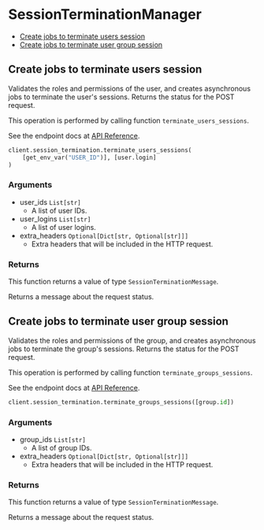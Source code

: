 # SessionTerminationManager

- [Create jobs to terminate users session](#create-jobs-to-terminate-users-session)
- [Create jobs to terminate user group session](#create-jobs-to-terminate-user-group-session)

## Create jobs to terminate users session

Validates the roles and permissions of the user,
and creates asynchronous jobs
to terminate the user's sessions.
Returns the status for the POST request.

This operation is performed by calling function `terminate_users_sessions`.

See the endpoint docs at
[API Reference](https://developer.box.com/reference/post-users-terminate-sessions/).

<!-- sample post_users_terminate_sessions -->

```python
client.session_termination.terminate_users_sessions(
    [get_env_var("USER_ID")], [user.login]
)
```

### Arguments

- user_ids `List[str]`
  - A list of user IDs.
- user_logins `List[str]`
  - A list of user logins.
- extra_headers `Optional[Dict[str, Optional[str]]]`
  - Extra headers that will be included in the HTTP request.

### Returns

This function returns a value of type `SessionTerminationMessage`.

Returns a message about the request status.

## Create jobs to terminate user group session

Validates the roles and permissions of the group,
and creates asynchronous jobs
to terminate the group's sessions.
Returns the status for the POST request.

This operation is performed by calling function `terminate_groups_sessions`.

See the endpoint docs at
[API Reference](https://developer.box.com/reference/post-groups-terminate-sessions/).

<!-- sample post_groups_terminate_sessions -->

```python
client.session_termination.terminate_groups_sessions([group.id])
```

### Arguments

- group_ids `List[str]`
  - A list of group IDs.
- extra_headers `Optional[Dict[str, Optional[str]]]`
  - Extra headers that will be included in the HTTP request.

### Returns

This function returns a value of type `SessionTerminationMessage`.

Returns a message about the request status.
